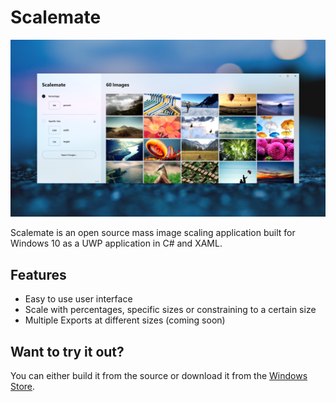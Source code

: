 # Scalemate

![Scalemate Preview](Store/preview_1.png)

Scalemate is an open source mass image scaling application built for Windows 10 as a UWP application in C# and XAML.

## Features

- Easy to use user interface
- Scale with percentages, specific sizes or constraining to a certain size
- Multiple Exports at different sizes (coming soon)

## Want to try it out?

You can either build it from the source or download it from the [Windows Store](https://www.microsoft.com/store/productId/9NBLGGH1XZBD).
